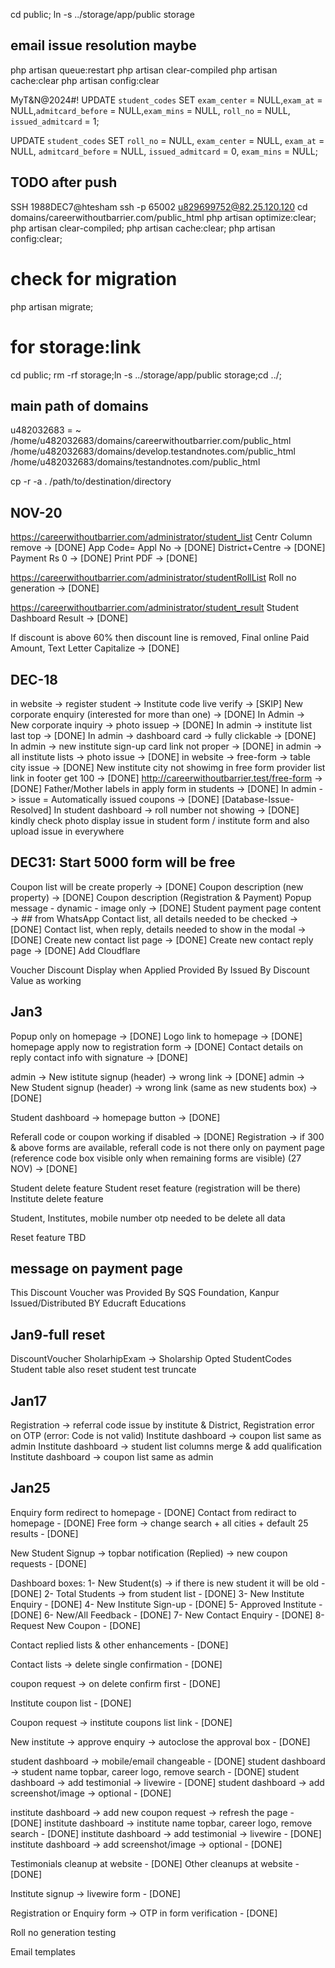 cd public;
ln -s ../storage/app/public storage

## email issue resolution maybe
php artisan queue:restart
php artisan clear-compiled
php artisan cache:clear
php artisan config:clear

MyT&N@2024#!
UPDATE `student_codes` SET `exam_center` = NULL,`exam_at` = NULL,`admitcard_before` = NULL,`exam_mins` = NULL, `roll_no` = NULL, `issued_admitcard` = 1;

UPDATE `student_codes` 
SET `roll_no` = NULL,
`exam_center` = NULL,
`exam_at` = NULL,
`admitcard_before` = NULL,
`issued_admitcard` = 0,
`exam_mins` = NULL;

## TODO after push
SSH
1988DEC7@htesham
ssh -p 65002 u829699752@82.25.120.120
cd domains/careerwithoutbarrier.com/public_html
php artisan optimize:clear; php artisan clear-compiled; php artisan cache:clear; php artisan config:clear;
# check for migration
php artisan migrate;
# for storage:link
cd public; rm -rf storage;ln -s ../storage/app/public storage;cd ../;

## main path of domains
u482032683 = ~
/home/u482032683/domains/careerwithoutbarrier.com/public_html
/home/u482032683/domains/develop.testandnotes.com/public_html
/home/u482032683/domains/testandnotes.com/public_html

cp -r -a . /path/to/destination/directory

## NOV-20
https://careerwithoutbarrier.com/administrator/student_list
Centr Column remove -> [DONE]
App Code= Appl No -> [DONE]
District+Centre -> [DONE]
Payment Rs 0 -> [DONE]
Print PDF -> [DONE]

https://careerwithoutbarrier.com/administrator/studentRollList
Roll no generation -> [DONE]

https://careerwithoutbarrier.com/administrator/student_result
Student Dashboard Result -> [DONE]

If discount is above 60% then discount line is removed, Final online Paid Amount, Text Letter Capitalize -> [DONE]

## DEC-18
in website -> register student -> Institute code live verify -> [SKIP]
New corporate enquiry (interested for more than one) -> [DONE]
In Admin -> New corporate inquiry -> photo issuep -> [DONE]
In admin -> institute list last top -> [DONE]
In admin -> dashboard card -> fully clickable -> [DONE]
In admin -> new institute sign-up card link not proper -> [DONE]
in admin -> all institute lists -> photo issue -> [DONE]
in website -> free-form -> table city issue -> [DONE]
New institute city not showimg in free form provider list  link in footer get 100 -> [DONE]
http://careerwithoutbarrier.test/free-form -> [DONE]
Father/Mother labels in apply form in students -> [DONE]
In admin -> issue = Automatically issued coupons -> [DONE] [Database-Issue-Resolved]
In student dashboard -> roll number not showing -> [DONE]
kindly check photo display issue in student form / institute form and also  upload issue in everywhere

## DEC31: Start 5000 form will be free
Coupon list will be create properly -> [DONE]
Coupon description (new property) -> [DONE]
Coupon description (Registration & Payment)
Popup message - dynamic - image only -> [DONE]
Student payment page content -> ## from WhatsApp
Contact list, all details needed to be checked -> [DONE]
Contact list, when reply, details needed to show in the modal -> [DONE]
Create new contact list page -> [DONE]
Create new contact reply page -> [DONE]
Add Cloudflare

Voucher Discount Display when Applied
Provided By
Issued By
Discount Value as working

## Jan3
Popup only on homepage -> [DONE]
Logo link to homepage -> [DONE]
homepage apply now to registration form -> [DONE]
Contact details on reply contact info with signature -> [DONE]

admin -> New istitute signup (header) -> wrong link -> [DONE]
admin -> New Student signup (header) -> wrong link (same as new students box) -> [DONE]

Student dashboard -> homepage button -> [DONE]

Referall code or coupon working if disabled -> [DONE]
Registration -> if 300 & above forms are available, referall code is not there only on payment page (reference code box visible only when remaining forms are visible) (27 NOV) -> [DONE]

Student delete feature
Student reset feature (registration will be there)
Institute delete feature

Student, Institutes, mobile number otp needed to be delete all data

Reset feature TBD

## message on payment page
This Discount Voucher was Provided By
SQS Foundation, Kanpur
Issued/Distributed BY 
Educraft Educations

## Jan9-full reset
DiscountVoucher
SholarhipExam -> Sholarship Opted
StudentCodes
Student table also reset
student test truncate

## Jan17
Registration -> referral code issue by institute & District, Registration error on OTP (error: Code is not valid)
Institute dashboard -> coupon list same as admin
Institute dashboard -> student list columns merge & add qualification
Institute dashboard -> coupon list same as admin


## Jan25
Enquiry form redirect to homepage - [DONE]
Contact from rediract to homepage - [DONE]
Free form -> change search + all cities + default 25 results - [DONE]

New Student Signup -> topbar notification (Replied) -> new coupon requests - [DONE]

Dashboard boxes:
1- New Student(s) -> if there is new student it will be old - [DONE]
2- Total Students -> from student list - [DONE]
3- New Institute Enquiry - [DONE]
4- New Institute Sign-up - [DONE]
5- Approved Institute - [DONE]
6- New/All Feedback - [DONE]
7- New Contact Enquiry  - [DONE]
8- Request New Coupon - [DONE]

Contact replied lists & other enhancements - [DONE]

Contact lists -> delete single confirmation - [DONE]

coupon request -> on delete confirm first - [DONE]

Institute coupon list - [DONE]

Coupon request -> institute coupons list link - [DONE]

New institute -> approve enquiry -> autoclose the approval box - [DONE]

student dashboard -> mobile/email changeable - [DONE]
student dashboard -> student name topbar, career logo, remove search - [DONE]
student dashboard -> add testimonial -> livewire - [DONE]
student dashboard -> add screenshot/image -> optional - [DONE]

institute dashboard -> add new coupon request -> refresh the page - [DONE]
institute dashboard -> institute name topbar, career logo, remove search - [DONE]
institute dashboard -> add testimonial -> livewire - [DONE]
institute dashboard -> add screenshot/image -> optional - [DONE]

Testimonials cleanup at website - [DONE]
Other cleanups at website - [DONE]

Institute signup -> livewire form - [DONE]

Registration or Enquiry form -> OTP in form verification - [DONE]

Roll no generation testing

Email templates
